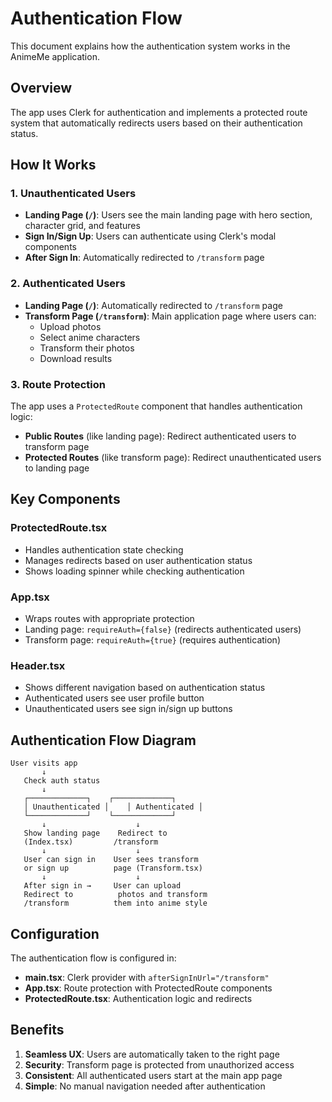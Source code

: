 # Authentication Flow

This document explains how the authentication system works in the AnimeMe application.

## Overview

The app uses Clerk for authentication and implements a protected route system that automatically redirects users based on their authentication status.

## How It Works

### 1. Unauthenticated Users
- **Landing Page (`/`)**: Users see the main landing page with hero section, character grid, and features
- **Sign In/Sign Up**: Users can authenticate using Clerk's modal components
- **After Sign In**: Automatically redirected to `/transform` page

### 2. Authenticated Users
- **Landing Page (`/`)**: Automatically redirected to `/transform` page
- **Transform Page (`/transform`)**: Main application page where users can:
  - Upload photos
  - Select anime characters
  - Transform their photos
  - Download results

### 3. Route Protection

The app uses a `ProtectedRoute` component that handles authentication logic:

- **Public Routes** (like landing page): Redirect authenticated users to transform page
- **Protected Routes** (like transform page): Redirect unauthenticated users to landing page

## Key Components

### ProtectedRoute.tsx
- Handles authentication state checking
- Manages redirects based on user authentication status
- Shows loading spinner while checking authentication

### App.tsx
- Wraps routes with appropriate protection
- Landing page: `requireAuth={false}` (redirects authenticated users)
- Transform page: `requireAuth={true}` (requires authentication)

### Header.tsx
- Shows different navigation based on authentication status
- Authenticated users see user profile button
- Unauthenticated users see sign in/sign up buttons

## Authentication Flow Diagram

```
User visits app
       ↓
   Check auth status
       ↓
   ┌─────────────┐    ┌─────────────┐
   │ Unauthenticated │    │ Authenticated │
   └─────────────┘    └─────────────┘
       ↓                    ↓
   Show landing page    Redirect to
   (Index.tsx)         /transform
       ↓                    ↓
   User can sign in    User sees transform
   or sign up          page (Transform.tsx)
       ↓                    ↓
   After sign in →     User can upload
   Redirect to          photos and transform
   /transform          them into anime style
```

## Configuration

The authentication flow is configured in:

- **main.tsx**: Clerk provider with `afterSignInUrl="/transform"`
- **App.tsx**: Route protection with ProtectedRoute components
- **ProtectedRoute.tsx**: Authentication logic and redirects

## Benefits

1. **Seamless UX**: Users are automatically taken to the right page
2. **Security**: Transform page is protected from unauthorized access
3. **Consistent**: All authenticated users start at the main app page
4. **Simple**: No manual navigation needed after authentication
